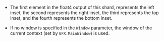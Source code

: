 - The first element in the float4 output of this shard, represents the left inset, the second represents the right inset, the third represents the top inset, and the fourth represents the bottom inset.

- If no window is specified in the `Window` parameter, the window of the current context (set by `GFX.MainWindow`) is used.
